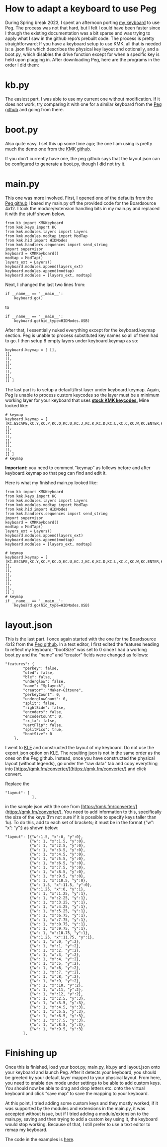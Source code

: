 # How to adapt a keyboard to use Peg
During Spring break 2023, I spent an afternoon porting [my keyboard](https://github.com/Maker-Gitsune/The-Splaynck) to use Peg. The process was not that hard, but I felt I could have been faster since I though the existing documentation was a bit sparse and was trying to apply what I saw in the github repo’s prebuilt code. The process is pretty straightforward; If you have a keyboard setup to use KMK, all that is needed is: a .json file which describes the physical key layout and optionally, and a boot.py, which disables the drive function except for when a specific key is held upon plugging in. After downloading Peg, here are the programs in the order I did them:

# kb.py
The easiest part. I was able to use my current one without modification. If it does not work, try comparing it with one for a similar keyboard from the [Peg github](https://github.com/boardsource/pegBoards) and going from there.

# boot.py
Also quite easy. I set this up some time ago; the one I am using is pretty much the demo one from the [KMK github](https://github.com/KMKfw/kmk_firmware/blob/master/docs/en/boot.md).

If you don’t currently have one, the peg github says that the layout.json can be configured to generate a boot.py, though I did not try it.

# main.py
This one was more involved. First, I opened one of the defaults from the [Peg github](https://github.com/boardsource/pegBoards) I based my main.py off the provided code for the Boardsource 4x12. I took the module/extension handling bits in my main.py and replaced it with the stuff shown below.

    from kb import KMKKeyboard
    from kmk.keys import KC
    from kmk.modules.layers import Layers
    from kmk.modules.modtap import ModTap
    from kmk.hid import HIDModes
    from kmk.handlers.sequences import send_string
    import supervisor
    keyboard = KMKKeyboard()
    modtap = ModTap()
    layers_ext = Layers()
    keyboard.modules.append(layers_ext)
    keyboard.modules.append(modtap)
    keyboard.modules = [layers_ext, modtap]

Next, I changed the last two lines from:

    if __name__ == '__main__':
        keyboard.go()

to

    if __name__ == '__main__': 
        keyboard.go(hid_type=HIDModes.USB)

After that, I essentially nuked everything except for the keyboard.keymap section. Peg is unable to process substituted key names so all of them had to go. I then setup 8 empty layers under keyboard.keymap as so:

    keyboard.keymap = [ [], 
    [], 
    [], 
    [], 
    [], 
    [], 
    [], 
    [] ]

The last part is to setup a default/first layer under keyboard.keymap. Again, Peg is unable to process custom keycodes so the layer must be a minimum working layer for your keyboard that uses [**stock KMK keycodes**.](https://github.com/KMKfw/kmk_firmware/blob/master/docs/en/keycodes.md) Mine looked like:

    # keymap
    keyboard.keymap = [ [KC.ESCAPE,KC.Y,KC.P,KC.O,KC.U,KC.J,KC.K,KC.D,KC.L,KC.C,KC.W,KC.ENTER,KC.TAB,KC.I,KC.N,KC.E,KC.A,KC.COMMA,KC.M,KC.H,KC.T,KC.S,KC.R,KC.TAB,KC.CAPSLOCK,KC.Q,KC.Z,KC.SLASH,KC.DOT,KC.SCOLON,KC.F5,KC.B,KC.F,KC.G,KC.V,KC.X,KC.NO,KC.LGUI,KC.LALT,KC.DELETE,KC.RSHIFT,KC.SPC,KC.BSPC,KC.RALT,KC.RGUI], 
    [], 
    [], 
    [], 
    [], 
    [], 
    [], 
    [] ] 
    # keymap

**Important:** you need to comment “keymap” as follows before and after keyboard.keymap so that peg can find and edit it.

Here is what my finished main.py looked like:

    from kb import KMKKeyboard
    from kmk.keys import KC
    from kmk.modules.layers import Layers
    from kmk.modules.modtap import ModTap
    from kmk.hid import HIDModes
    from kmk.handlers.sequences import send_string
    import supervisor
    keyboard = KMKKeyboard()
    modtap = ModTap()
    layers_ext = Layers()
    keyboard.modules.append(layers_ext)
    keyboard.modules.append(modtap)
    keyboard.modules = [layers_ext, modtap]
    
    # keymap
    keyboard.keymap = [ [KC.ESCAPE,KC.Y,KC.P,KC.O,KC.U,KC.J,KC.K,KC.D,KC.L,KC.C,KC.W,KC.ENTER,KC.TAB,KC.I,KC.N,KC.E,KC.A,KC.COMMA,KC.M,KC.H,KC.T,KC.S,KC.R,KC.TAB,KC.CAPSLOCK,KC.Q,KC.Z,KC.SLASH,KC.DOT,KC.SCOLON,KC.F5,KC.B,KC.F,KC.G,KC.V,KC.X,KC.NO,KC.LGUI,KC.LALT,KC.DELETE,KC.RSHIFT,KC.SPC,KC.BSPC,KC.RALT,KC.RGUI,KC.NO], 
    [], 
    [], 
    [], 
    [], 
    [], 
    [], 
    [] ] 
    # keymap
    if __name__ == '__main__': 
        keyboard.go(hid_type=HIDModes.USB)

# layout.json
This is the last part. I once again started with the one for the Boardsource 4x12 from the [Peg github](https://github.com/boardsource/pegBoards). In a text editor, I first edited the features heading to reflect my keyboard; “bootSize” was set to 0 since I had a working boot.py and the “name” and “creator” fields were changed as follows:

    "features": {
            "perkey": false,
            "oled": false,
            "ble": false,
            "underglow": false,
            "name": "Splaynck",
            "creator": "Maker-Gitsune",
            "perkeyCount": 0,
            "underglowCount": 0,
            "split": false,
            "rightSide": false,
            "encoders": false,
            "encoderCount": 0,
            "rx_tx": false,
            "uartFlip": false,
            "splitPico": true,
            "bootSize": 0
        },

I went to [KLE](http://www.keyboard-layout-editor.com/) and constructed the layout of my keyboard. Do not use the export json option on KLE. The resulting json is not in the same order as the ones on the Peg github. Instead, once you have constructed the physical layout (without legends), go under the “raw data" tab and copy everything into [https://qmk.fm/converter/](https://qmk.fm/converter/) and click convert.

Replace the

    "layout": [
                ],

in the sample json with the one from [https://qmk.fm/converter/](https://qmk.fm/converter/). You need to add information to this, specifically the size of the keys (I’m not sure if it is possible to specify keys taller than 1u). To do this, add to each set of brackets; it must be in the format {“w”: “x”: “y”:} as shown below:

    "layout": [{"w":1.5, "x":0, "y":0},
               {"w": 1, "x":1.5, "y":0}, 
               {"w": 1, "x":2.5, "y":0}, 
               {"w": 1, "x":3.5, "y":0}, 
               {"w": 1, "x":4.5, "y":0}, 
               {"w": 1, "x":5.5, "y":0}, 
               {"w": 1, "x":6.5, "y":0}, 
               {"w": 1, "x":7.5, "y":0}, 
               {"w": 1, "x":8.5, "y":0}, 
               {"w": 1, "x":9.5, "y":0}, 
               {"w": 1, "x":10.5, "y":0}, 
               {"w": 1.5, "x":11.5, "y":0}, 
               {"w":1.25, "x":0, "y":1}, 
               {"w": 1, "x":1.25, "y":1}, 
               {"w": 1, "x":2.25, "y":1}, 
               {"w": 1, "x":3.25, "y":1}, 
               {"w": 1, "x":4.25, "y":1}, 
               {"w": 1, "x":5.25, "y":1}, 
               {"w": 1, "x":6.75, "y":1}, 
               {"w": 1, "x":7.75, "y":1}, 
               {"w": 1, "x":8.75, "y":1}, 
               {"w": 1, "x":9.75, "y":1}, 
               {"w": 1, "x":10.75, "y":1}, 
               {"w":1.25, "x":11.75, "y":1}, 
               {"w": 1, "x":0, "y":2}, 
               {"w": 1, "x":1, "y":2}, 
               {"w": 1, "x":2, "y":2}, 
               {"w": 1, "x":3, "y":2}, 
               {"w": 1, "x":4, "y":2}, 
               {"w": 1, "x":5, "y":2}, 
               {"w": 1, "x":6, "y":2}, 
               {"w": 1, "x":7, "y":2}, 
               {"w": 1, "x":8, "y":2}, 
               {"w": 1, "x":9, "y":2}, 
               {"w": 1, "x":10, "y":2},
               {"w": 1, "x":11, "y":2}, 
               {"w": 1, "x":12, "y":2}, 
               {"w": 1, "x":2.5, "y":3}, 
               {"w": 1, "x":3.5, "y":3}, 
               {"w": 1, "x":4.5, "y":3}, 
               {"w": 1, "x":5.5, "y":3}, 
               {"w": 1, "x":6.5, "y":3}, 
               {"w": 1, "x":7.5, "y":3}, 
               {"w": 1, "x":8.5, "y":3}, 
               {"w": 1, "x":9.5, "y":3}
            ],
#  Finishing up
Once this is finished, load your boot.py, main.py, kb.py and layout.json onto your keyboard and launch Peg. After it detects your keyboard, you should be greeted by your default layer mapped to your physical layout. From here, you need to enable dev mode under settings to be able to add custom keys.  You should now be able to drag and drop letters etc. onto the virtual keyboard and click “save map” to save the mapping to your keyboard.

At this point, I tried adding some custom keys and they mostly worked; if it was supported by the modules and extensions in the main.py, it was accepted without issue, but if I tried adding a module/extension to the main.py, saving and then trying to add a custom key using it, the keyboard would stop working. Because of that, I still prefer to use a text editor to remap my keyboard.

The code in the examples is [here](https://github.com/Maker-Gitsune/The-Splaynck/tree/main/Splaynck%20code/Peg%20stuff).
